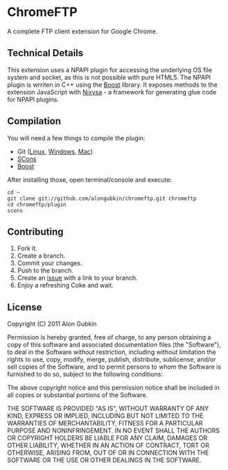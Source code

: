 ChromeFTP
=========

A complete FTP client extension for Google Chrome.

Technical Details
-----------------

This extension uses a NPAPI plugin for accessing the underlying OS file system and socket, as this is not possible with pure HTML5. The NPAPI plugin is wrriten in C++ using the [Boost][2] library. It exposes methods to the extension JavaScript with [Nixysa][3] - a framework for generating glue code for NPAPI plugins.

Compilation
-----------

You will need a few things to compile the plugin:

 - Git ([Linux][6], [Windows][7], [Mac][8])
 - [SCons][4]
 - [Boost][5]

After installing those, open terminal/console and execute:

    cd ~
    git clone git://github.com/alongubkin/chromeftp.git chromeftp
    cd chromeftp/plugin
    scons

Contributing
------------

1. Fork it.
2. Create a branch.
3. Commit your changes.
4. Push to the branch.
5. Create an [issue][1] with a link to your branch.
6. Enjoy a refreshing Coke and wait.

License
-------

Copyright (C) 2011 Alon Gubkin

Permission is hereby granted, free of charge, to any person obtaining a copy
of this software and associated documentation files (the "Software"), to deal
in the Software without restriction, including without limitation the rights
to use, copy, modify, merge, publish, distribute, sublicense, and/or sell
copies of the Software, and to permit persons to whom the Software is
furnished to do so, subject to the following conditions:

The above copyright notice and this permission notice shall be included in
all copies or substantial portions of the Software.

THE SOFTWARE IS PROVIDED "AS IS", WITHOUT WARRANTY OF ANY KIND, EXPRESS OR
IMPLIED, INCLUDING BUT NOT LIMITED TO THE WARRANTIES OF MERCHANTABILITY,
FITNESS FOR A PARTICULAR PURPOSE AND NONINFRINGEMENT. IN NO EVENT SHALL THE
AUTHORS OR COPYRIGHT HOLDERS BE LIABLE FOR ANY CLAIM, DAMAGES OR OTHER
LIABILITY, WHETHER IN AN ACTION OF CONTRACT, TORT OR OTHERWISE, ARISING FROM,
OUT OF OR IN CONNECTION WITH THE SOFTWARE OR THE USE OR OTHER DEALINGS IN
THE SOFTWARE.

[1]: http://github.com/alongubkin/chromeftp/issues
[2]: http://www.boost.org/
[3]: http://code.google.com/p/nixysa/
[4]: http://www.scons.org/
[5]: http://www.boost.org/doc/libs/1_45_0/more/getting_started/index.html
[6]: http://help.github.com/linux-git-installation/
[7]: http://help.github.com/win-git-installation/
[8]: http://help.github.com/mac-git-installation/
